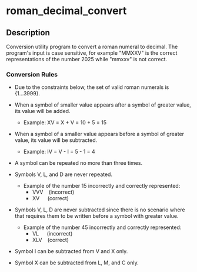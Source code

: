 # roman_decimal_convert

## Description
Conversion utility program to convert a roman numeral to decimal. The program's input is
case sensitive, for example "MMXXV" is the correct representations of the number 2025 while "mmxxv" is not correct.

### Conversion Rules
- Due to the constraints below, the set of valid roman numerals is {1...3999}.
- When a symbol of smaller value appears after a symbol of greater value, its value will be added.
  - Example: XV = X + V = 10 + 5 = 15

- When a symbol of a smaller value appears before a symbol of greater value, its value will be subtracted.
  - Example: IV = V - I = 5 - 1 = 4

- A symbol can be repeated no more than three times.

- Symbols V, L, and D are never repeated.
  - Example of the number 15 incorrectly and correctly represented:
    - VVV &ensp; (incorrect)
    - XV &emsp; (correct)

- Symbols V, L, D are never subtracted since there is no scenario where that requires them to be written before a symbol with greater value.
  - Example of the number 45 incorrectly and correctly represented:
    - VL &emsp; (incorrect)
    - XLV &ensp; (correct)

- Symbol I can be subtracted from V and X only.

- Symbol X can be subtracted from L, M, and C only.